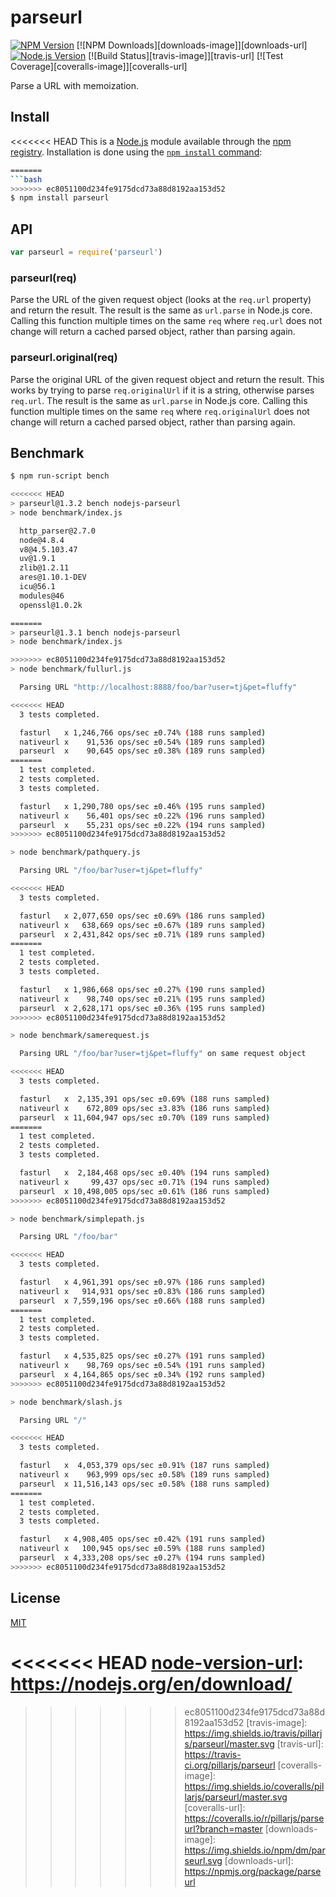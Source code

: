 # parseurl

[![NPM Version][npm-image]][npm-url]
[![NPM Downloads][downloads-image]][downloads-url]
[![Node.js Version][node-version-image]][node-version-url]
[![Build Status][travis-image]][travis-url]
[![Test Coverage][coveralls-image]][coveralls-url]

Parse a URL with memoization.

## Install

<<<<<<< HEAD
This is a [Node.js](https://nodejs.org/en/) module available through the
[npm registry](https://www.npmjs.com/). Installation is done using the
[`npm install` command](https://docs.npmjs.com/getting-started/installing-npm-packages-locally):

```sh
=======
```bash
>>>>>>> ec8051100d234fe9175dcd73a88d8192aa153d52
$ npm install parseurl
```

## API

```js
var parseurl = require('parseurl')
```

### parseurl(req)

Parse the URL of the given request object (looks at the `req.url` property)
and return the result. The result is the same as `url.parse` in Node.js core.
Calling this function multiple times on the same `req` where `req.url` does
not change will return a cached parsed object, rather than parsing again.

### parseurl.original(req)

Parse the original URL of the given request object and return the result.
This works by trying to parse `req.originalUrl` if it is a string, otherwise
parses `req.url`. The result is the same as `url.parse` in Node.js core.
Calling this function multiple times on the same `req` where `req.originalUrl`
does not change will return a cached parsed object, rather than parsing again.

## Benchmark

```bash
$ npm run-script bench

<<<<<<< HEAD
> parseurl@1.3.2 bench nodejs-parseurl
> node benchmark/index.js

  http_parser@2.7.0
  node@4.8.4
  v8@4.5.103.47
  uv@1.9.1
  zlib@1.2.11
  ares@1.10.1-DEV
  icu@56.1
  modules@46
  openssl@1.0.2k

=======
> parseurl@1.3.1 bench nodejs-parseurl
> node benchmark/index.js

>>>>>>> ec8051100d234fe9175dcd73a88d8192aa153d52
> node benchmark/fullurl.js

  Parsing URL "http://localhost:8888/foo/bar?user=tj&pet=fluffy"

<<<<<<< HEAD
  3 tests completed.

  fasturl   x 1,246,766 ops/sec ±0.74% (188 runs sampled)
  nativeurl x    91,536 ops/sec ±0.54% (189 runs sampled)
  parseurl  x    90,645 ops/sec ±0.38% (189 runs sampled)
=======
  1 test completed.
  2 tests completed.
  3 tests completed.

  fasturl   x 1,290,780 ops/sec ±0.46% (195 runs sampled)
  nativeurl x    56,401 ops/sec ±0.22% (196 runs sampled)
  parseurl  x    55,231 ops/sec ±0.22% (194 runs sampled)
>>>>>>> ec8051100d234fe9175dcd73a88d8192aa153d52

> node benchmark/pathquery.js

  Parsing URL "/foo/bar?user=tj&pet=fluffy"

<<<<<<< HEAD
  3 tests completed.

  fasturl   x 2,077,650 ops/sec ±0.69% (186 runs sampled)
  nativeurl x   638,669 ops/sec ±0.67% (189 runs sampled)
  parseurl  x 2,431,842 ops/sec ±0.71% (189 runs sampled)
=======
  1 test completed.
  2 tests completed.
  3 tests completed.

  fasturl   x 1,986,668 ops/sec ±0.27% (190 runs sampled)
  nativeurl x    98,740 ops/sec ±0.21% (195 runs sampled)
  parseurl  x 2,628,171 ops/sec ±0.36% (195 runs sampled)
>>>>>>> ec8051100d234fe9175dcd73a88d8192aa153d52

> node benchmark/samerequest.js

  Parsing URL "/foo/bar?user=tj&pet=fluffy" on same request object

<<<<<<< HEAD
  3 tests completed.

  fasturl   x  2,135,391 ops/sec ±0.69% (188 runs sampled)
  nativeurl x    672,809 ops/sec ±3.83% (186 runs sampled)
  parseurl  x 11,604,947 ops/sec ±0.70% (189 runs sampled)
=======
  1 test completed.
  2 tests completed.
  3 tests completed.

  fasturl   x  2,184,468 ops/sec ±0.40% (194 runs sampled)
  nativeurl x     99,437 ops/sec ±0.71% (194 runs sampled)
  parseurl  x 10,498,005 ops/sec ±0.61% (186 runs sampled)
>>>>>>> ec8051100d234fe9175dcd73a88d8192aa153d52

> node benchmark/simplepath.js

  Parsing URL "/foo/bar"

<<<<<<< HEAD
  3 tests completed.

  fasturl   x 4,961,391 ops/sec ±0.97% (186 runs sampled)
  nativeurl x   914,931 ops/sec ±0.83% (186 runs sampled)
  parseurl  x 7,559,196 ops/sec ±0.66% (188 runs sampled)
=======
  1 test completed.
  2 tests completed.
  3 tests completed.

  fasturl   x 4,535,825 ops/sec ±0.27% (191 runs sampled)
  nativeurl x    98,769 ops/sec ±0.54% (191 runs sampled)
  parseurl  x 4,164,865 ops/sec ±0.34% (192 runs sampled)
>>>>>>> ec8051100d234fe9175dcd73a88d8192aa153d52

> node benchmark/slash.js

  Parsing URL "/"

<<<<<<< HEAD
  3 tests completed.

  fasturl   x  4,053,379 ops/sec ±0.91% (187 runs sampled)
  nativeurl x    963,999 ops/sec ±0.58% (189 runs sampled)
  parseurl  x 11,516,143 ops/sec ±0.58% (188 runs sampled)
=======
  1 test completed.
  2 tests completed.
  3 tests completed.

  fasturl   x 4,908,405 ops/sec ±0.42% (191 runs sampled)
  nativeurl x   100,945 ops/sec ±0.59% (188 runs sampled)
  parseurl  x 4,333,208 ops/sec ±0.27% (194 runs sampled)
>>>>>>> ec8051100d234fe9175dcd73a88d8192aa153d52
```

## License

  [MIT](LICENSE)

[npm-image]: https://img.shields.io/npm/v/parseurl.svg
[npm-url]: https://npmjs.org/package/parseurl
[node-version-image]: https://img.shields.io/node/v/parseurl.svg
<<<<<<< HEAD
[node-version-url]: https://nodejs.org/en/download/
=======
[node-version-url]: http://nodejs.org/download/
>>>>>>> ec8051100d234fe9175dcd73a88d8192aa153d52
[travis-image]: https://img.shields.io/travis/pillarjs/parseurl/master.svg
[travis-url]: https://travis-ci.org/pillarjs/parseurl
[coveralls-image]: https://img.shields.io/coveralls/pillarjs/parseurl/master.svg
[coveralls-url]: https://coveralls.io/r/pillarjs/parseurl?branch=master
[downloads-image]: https://img.shields.io/npm/dm/parseurl.svg
[downloads-url]: https://npmjs.org/package/parseurl
